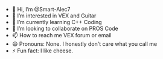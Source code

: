 - 👋 Hi, I’m @Smart-Alec7
- 👀 I’m interested in VEX and Guitar
- 🌱 I’m currently learning C++ Coding
- 💞️ I’m looking to collaborate on PROS Code
- 📫 How to reach me VEX forum or email
- 😄 Pronouns: None. I honestly don't care what you call me
- ⚡ Fun fact: I like cheese.

<!---
Smart-Alec7/Smart-Alec7 is a ✨ special ✨ repository because its `README.md` (this file) appears on your GitHub profile.
You can click the Preview link to take a look at your changes.
--->
